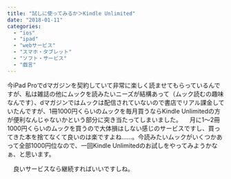 ```yaml
---
title: "試しに使ってみるか＞Kindle Unlimited"
date: "2018-01-11"
categories: 
  - "ios"
  - "ipad"
  - "webサービス"
  - "スマホ・タブレット"
  - "ソフト・サービス"
  - "戯言"
---
```


今iPad Proでdマガジンを契約していて非常に楽しく読ませてもらっているんですが、私は雑誌の他にムックを読みたいニーズが結構あって（ムック読むの趣味なんです）、dマガジンではムックは配信されていないので書店でリアル課金していたんですが、1冊1000円くらいのムックを毎月買うならKindle Unlimitedの方が便利なんじゃないかという部分に突き当たってしまいました。 　月に1～2冊1000円くらいのムックを買うので大体損はしない感じのサービスですし、買ってきた本を捨てなくて良いのは楽ですよね……。今読みたいムックがいくつかあって全部1000円位なので、一回Kindle Unlimitedのお試しをやってみようかなぁ、と思います。

　良いサービスなら継続すればいいですしね。
